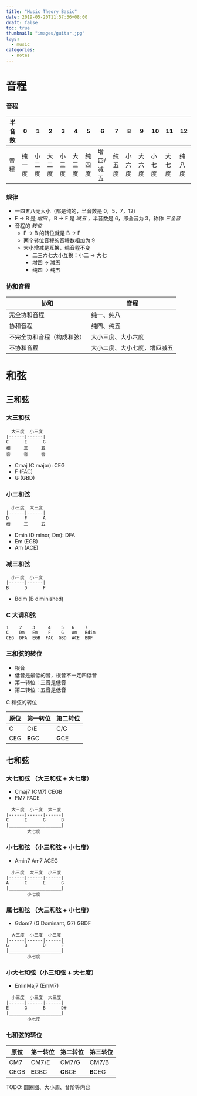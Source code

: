 ```yaml
---
title: "Music Theory Basic"
date: 2019-05-20T11:57:36+08:00
draft: false
toc: true
thumbnail: "images/guitar.jpg"
tags:
  - music
categories:
  - notes
---
```


# 音程

### 音程

半音数 | 0 | 1 | 2 | 3 | 4 | 5 | 6 | 7 | 8 | 9 | 10 | 11 | 12
---|---|---|---|---|---|---|---|---|---|---|---|---|---
音程|纯一度|小二度|大二度|小三度|大三度|纯四度|增四/减五|纯五度|小六度|大六度|小七度|大七度|纯八度

### 规律

- 一四五八无大小（都是纯的，半音数是 0，5，7，12）
- F -> B 是 *增四* ，B -> F 是 *减五* ，半音数是 6，即全音为 3，称作 *三全音*
- 音程的 *转位*
  - F -> B 的转位就是 B -> F
  - 两个转位音程的音程数相加为 9
  - 大小增减是互换，纯音程不变
    - 二三六七大小互换：小二 -> 大七
    - 增四 -> 减五
    - 纯四 -> 纯五

### 协和音程

|协和|音程|
|---|---|
|完全协和音程|纯一、纯八|
|协和音程|纯四、纯五|
|不完全协和音程（构成和弦）|大小三度、大小六度|
|不协和音程|大小二度、大小七度，增四减五|

# 和弦

## 三和弦

### 大三和弦

```
  大三度  小三度
|------|------|
C      E      G
根     三     五
音     音     音
```

- Cmaj (C major): CEG
- F (FAC)
- G (GBD)

### 小三和弦

```
  小三度  大三度
|------|------|
D      F      A
根     三     五
```

- Dmin (D minor, Dm): DFA
- Em (EGB)
- Am (ACE)

### 减三和弦

```
  小三度  小三度
|------|------|
B      D      F
```

- Bdim (B diminished)

### C 大调和弦

```
1    2    3     4    5   6    7
C    Dm   Em    F    G   Am   Bdim
CEG  DFA  EGB  FAC  GBD  ACE  BDF
```

### 三和弦的转位

- 根音
- 低音是最低的音，根音不一定四低音
- 第一转位：三音是低音
- 第二转位：五音是低音

C 和弦的转位

|原位|第一转位|第二转位|
|---|---|---|
|C|C/E|C/G|
|CEG|**E**GC|**G**CE|


## 七和弦

### 大七和弦 （大三和弦 + 大七度）

- Cmaj7 (CM7) CEGB
- FM7 FACE

```
  大三度  小三度  大三度
|------|------|------|
C      E      G      B
|____________________|
        大七度
```

### 小七和弦 （小三和弦 + 小七度）

- Amin7 Am7 ACEG

```
  小三度  大三度  小三度
|------|------|------|
A      C      E      G
|____________________|
        小七度
```

### 属七和弦 （大三和弦 + 小七度）

- Gdom7 (G Dominant, G7) GBDF

```
  大三度  小三度  小三度
|------|------|------|
G      B      D      F
|____________________|
        小七度
```

### 小大七和弦（小三和弦 + 大七度）

- EminMaj7 (EmM7)

```
  小三度  小三度  大三度
|------|------|------|
E      G      B      D#
|____________________|
        小七度
```

### 七和弦的转位

|原位|第一转位|第二转位|第三转位|
|---|---|---|---|
|CM7|CM7/E|CM7/G|CM7/B|
|CEGB|**E**GBC|**G**BCE|**B**CEG|

TODO: 圆圈图、大小调、音阶等内容


